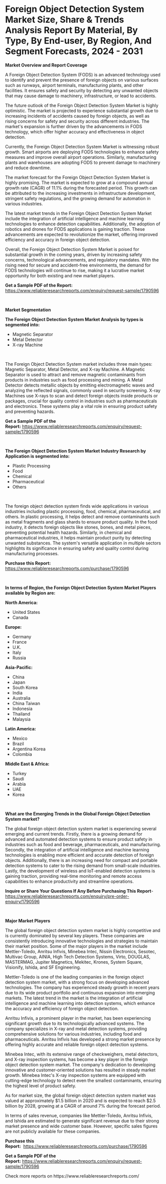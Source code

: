 <p><h1>Foreign Object Detection System Market Size, Share & Trends Analysis Report By Material, By Type, By End-user, By Region, And Segment Forecasts, 2024 - 2031</h1></p><p><strong>Market Overview and Report Coverage</strong></p>
<p><p>A Foreign Object Detection System (FODS) is an advanced technology used to identify and prevent the presence of foreign objects on various surfaces such as runways, airport terminals, manufacturing plants, and other facilities. It ensures safety and security by detecting any unwanted objects that may cause damage to machinery, infrastructure, or lead to accidents.</p><p>The future outlook of the Foreign Object Detection System Market is highly optimistic. The market is projected to experience substantial growth due to increasing incidents of accidents caused by foreign objects, as well as rising concerns for safety and security across different industries. The market's expansion is further driven by the advancements in FODS technology, which offer higher accuracy and effectiveness in object detection.</p><p>Currently, the Foreign Object Detection System Market is witnessing robust growth. Smart airports are deploying FODS technologies to enhance safety measures and improve overall airport operations. Similarly, manufacturing plants and warehouses are adopting FODS to prevent damage to machinery and reduce downtime.</p><p>The market forecast for the Foreign Object Detection System Market is highly promising. The market is expected to grow at a compound annual growth rate (CAGR) of 11.1% during the forecasted period. This growth can be attributed to the increasing investments in infrastructure development, stringent safety regulations, and the growing demand for automation in various industries.</p><p>The latest market trends in the Foreign Object Detection System Market include the integration of artificial intelligence and machine learning technologies to enhance detection capabilities. Additionally, the adoption of robotics and drones for FODS applications is gaining traction. These advancements are expected to revolutionize the market, offering improved efficiency and accuracy in foreign object detection.</p><p>Overall, the Foreign Object Detection System Market is poised for substantial growth in the coming years, driven by increasing safety concerns, technological advancements, and regulatory mandates. With the rising need for secure and accident-free environments, the demand for FODS technologies will continue to rise, making it a lucrative market opportunity for both existing and new market players.</p></p>
<p><strong>Get a Sample PDF of the Report:</strong> <a href="https://www.reliableresearchreports.com/enquiry/request-sample/1790596">https://www.reliableresearchreports.com/enquiry/request-sample/1790596</a></p>
<p>&nbsp;</p>
<p><strong>Market Segmentation</strong></p>
<p><strong>The Foreign Object Detection System Market Analysis by types is segmented into:</strong></p>
<p><ul><li>Magnetic Separator</li><li>Metal Detector</li><li>X-ray Machine</li></ul></p>
<p>&nbsp;</p>
<p><p>The Foreign Object Detection System market includes three main types: Magnetic Separator, Metal Detector, and X-ray Machine. A Magnetic Separator is used to attract and remove magnetic contaminants from products in industries such as food processing and mining. A Metal Detector detects metallic objects by emitting electromagnetic waves and analyzing the reflected signals, commonly used in security screening. X-ray Machines use X-rays to scan and detect foreign objects inside products or packages, crucial for quality control in industries such as pharmaceuticals and electronics. These systems play a vital role in ensuring product safety and preventing hazards.</p></p>
<p><strong>Get a Sample PDF of the Report:</strong>&nbsp;<a href="https://www.reliableresearchreports.com/enquiry/request-sample/1790596">https://www.reliableresearchreports.com/enquiry/request-sample/1790596</a></p>
<p>&nbsp;</p>
<p><strong>The Foreign Object Detection System Market Industry Research by Application is segmented into:</strong></p>
<p><ul><li>Plastic Processing</li><li>Food</li><li>Chemical</li><li>Pharmaceutical</li><li>Others</li></ul></p>
<p>&nbsp;</p>
<p><p>The foreign object detection system finds wide applications in various industries including plastic processing, food, chemical, pharmaceutical, and others. In plastic processing, it helps detect and remove contaminants such as metal fragments and glass shards to ensure product quality. In the food industry, it detects foreign objects like stones, bones, and metal pieces, preventing potential health hazards. Similarly, in chemical and pharmaceutical industries, it helps maintain product purity by detecting unwanted substances. The system's versatile application in multiple sectors highlights its significance in ensuring safety and quality control during manufacturing processes.</p></p>
<p><strong>Purchase this Report:</strong>&nbsp; <a href="https://www.reliableresearchreports.com/purchase/1790596">https://www.reliableresearchreports.com/purchase/1790596</a></p>
<p>&nbsp;</p>
<p><strong>In terms of Region, the Foreign Object Detection System Market Players available by Region are:</strong></p>
<p>
    <p> <strong> North America: </strong>
        <ul>
            <li>United States</li>
            <li>Canada</li>
        </ul>
        </p> 
    <p> <strong> Europe: </strong>
        <ul>
            <li>Germany</li>
            <li>France</li>
            <li>U.K.</li>
            <li>Italy</li>
            <li>Russia</li>
        </ul>
        </p> 
    <p> <strong> Asia-Pacific: </strong>
        <ul>
            <li>China</li>
            <li>Japan</li>
            <li>South Korea</li>
            <li>India</li>
            <li>Australia</li>
            <li>China Taiwan</li>
            <li>Indonesia</li>
            <li>Thailand</li>
            <li>Malaysia</li>
        </ul>
        </p> 
    <p> <strong> Latin America: </strong>
        <ul>
            <li>Mexico</li>
            <li>Brazil</li>
            <li>Argentina Korea</li>
            <li>Colombia</li>
        </ul>
        </p> 
    <p> <strong> Middle East & Africa: </strong>
        <ul>
            <li>Turkey</li>
            <li>Saudi</li>
            <li>Arabia</li>
            <li>UAE</li>
            <li>Korea</li>
        </ul>
    </p>
    </p>
<p>&nbsp;</p>
<p><strong>What are the Emerging Trends in the Global Foreign Object Detection System market?</strong></p>
<p><p>The global foreign object detection system market is experiencing several emerging and current trends. Firstly, there is a growing demand for advanced and automated detection systems to ensure product safety in industries such as food and beverage, pharmaceuticals, and manufacturing. Secondly, the integration of artificial intelligence and machine learning technologies is enabling more efficient and accurate detection of foreign objects. Additionally, there is an increasing need for compact and portable detection systems to cater to the rising demand from small-scale industries. Lastly, the development of wireless and IoT-enabled detection systems is gaining traction, providing real-time monitoring and remote access capabilities to enhance productivity and streamline operations.</p></p>
<p><strong>Inquire or Share Your Questions If Any Before Purchasing This Report</strong>- <a href="https://www.reliableresearchreports.com/enquiry/pre-order-enquiry/1790596">https://www.reliableresearchreports.com/enquiry/pre-order-enquiry/1790596</a></p>
<p>&nbsp;</p>
<p><strong>Major Market Players</strong></p>
<p><p>The global foreign object detection system market is highly competitive and is currently dominated by several key players. These companies are consistently introducing innovative technologies and strategies to maintain their market position. Some of the major players in the market include Mettler-Toledo, Anritsu Infivis, Minebea Intec, Nissin Electronics, Sesotec, Multivac Group, AINIA, High Tech Detection Systems, Virto, DOUGLAS, MASTERMAG, Jupiter Magnetics, Mekitec, Krones, System Square, Visionify, Ishida, and SF Engineering.</p><p>Mettler-Toledo is one of the leading companies in the foreign object detection system market, with a strong focus on developing advanced technologies. The company has experienced steady growth in recent years due to its wide product portfolio and continuous expansion into emerging markets. The latest trend in the market is the integration of artificial intelligence and machine learning into detection systems, which enhance the accuracy and efficiency of foreign object detection.</p><p>Anritsu Infivis, a prominent player in the market, has been experiencing significant growth due to its technologically advanced systems. The company specializes in X-ray and metal detection systems, providing comprehensive solutions for various industries, including food and pharmaceuticals. Anritsu Infivis has developed a strong market presence by offering highly accurate and reliable foreign object detection systems.</p><p>Minebea Intec, with its extensive range of checkweighers, metal detectors, and X-ray inspection systems, has become a key player in the foreign object detection system market. The company's dedication to developing innovative and customer-oriented solutions has resulted in steady market growth. Minebea Intec's X-ray inspection systems are equipped with cutting-edge technology to detect even the smallest contaminants, ensuring the highest level of product safety.</p><p>As for market size, the global foreign object detection system market was valued at approximately $1.5 billion in 2020 and is expected to reach $2.5 billion by 2028, growing at a CAGR of around 7% during the forecast period.</p><p>In terms of sales revenue, companies like Mettler-Toledo, Anritsu Infivis, and Ishida are estimated to generate significant revenue due to their strong market presence and wide customer base. However, specific sales figures are not publicly available for these companies.</p></p>
<p><strong>Purchase this Report:</strong>&nbsp;&nbsp;<a href="https://www.reliableresearchreports.com/purchase/1790596">https://www.reliableresearchreports.com/purchase/1790596</a></p>
<p></p>
<p><strong>Get a Sample PDF of the Report:</strong>&nbsp;<a href="https://www.reliableresearchreports.com/enquiry/request-sample/1790596">https://www.reliableresearchreports.com/enquiry/request-sample/1790596</a></p>
<p>Check more reports on https://www.reliableresearchreports.com/</p>
